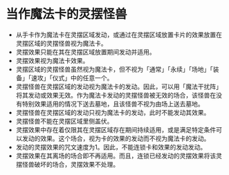 # 当作魔法卡的灵摆怪兽

* 从手卡作为魔法卡在灵摆区域发动，或通过在灵摆区域放置卡片的效果放置在灵摆区域的灵摆怪兽视为魔法卡。
* 灵摆效果只能在其在灵摆区域放置期间发动并适用。
* 灵摆效果视为魔法卡效果。
* 灵摆区域的灵摆怪兽虽然视为魔法卡，但不视为「通常」「永续」「场地」「装备」「速攻」「仪式」中的任意一个。
* 灵摆怪兽在灵摆区域的发动视为魔法卡的发动。因此，可以用「魔法干扰阵」将其发动或效果无效。作为魔法卡发动的灵摆怪兽被无效的场合，该怪兽在没有特别效果适用的情况下送去墓地，且该怪兽不视为由场上送去墓地。
* 灵摆怪兽在灵摆区域的发动只视为魔法卡的发动，此时不能发动其效果。
* 灵摆怪兽不能在灵摆区域里侧盖伏。
* 灵摆效果中存在着仅限其在灵摆区域存在期间持续适用，或是满足特定条件可以发动的效果。这个场合，视为卡的效果的发动而不视为魔法卡的发动。
* 发动的灵摆效果的咒文速度为1。因此，不能连锁卡和效果的发动发动。
* 灵摆效果在其离场的场合即不再适用。而且，连锁已经发动的灵摆效果将该灵摆怪兽破坏的场合，灵摆效果不处理。

